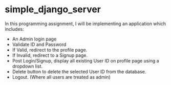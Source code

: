 # simple_django_server
In this programming assignment, I will be implementing an application which includes:
- An Admin login page 
- Validate ID and Password 
- If Valid, redirect to the profile page. 
- If Invalid, redirect to a Signup page. 
- Post Login/Signup, display all existing User ID on profile page using a dropdown list. 
- Delete button to delete the selected User ID from the database. 
- Logout. (Where all users are treated as admin)
